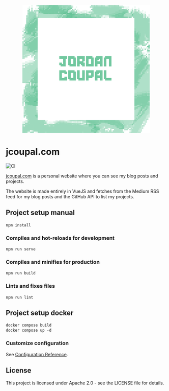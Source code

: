 <p align="center">
 <img src="public/website-icon.png"
</p>

# jcoupal.com
![CI](https://github.com/JCoupalK/jcoupal.com/actions/workflows/ci.yml/badge.svg)

[jcoupal.com](https://jcoupal.com) is a personal website where you can see my blog posts and projects.

The website is made entirely in VueJS and fetches from the Medium RSS feed for my blog posts and the GitHub API to list my projects.

## Project setup manual
```
npm install
```

### Compiles and hot-reloads for development
```
npm run serve
```

### Compiles and minifies for production
```
npm run build
```

### Lints and fixes files
```
npm run lint
```

## Project setup docker
```
docker compose build
docker compose up -d
```

### Customize configuration
See [Configuration Reference](https://cli.vuejs.org/config/).

## License

This project is licensed under Apache 2.0 - see the LICENSE file for details.
